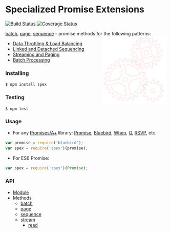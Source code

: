# Specialized Promise Extensions

[![Build Status](https://travis-ci.org/vitaly-t/spex.svg?branch=master)](https://travis-ci.org/vitaly-t/spex)
[![Coverage Status](https://coveralls.io/repos/vitaly-t/spex/badge.svg?branch=master)](https://coveralls.io/r/vitaly-t/spex?branch=master)

[batch], [page], [sequence] - promise methods for the following patterns:
<img src="docs/images/main.png" width="200px" height="210px" align="right" alt="main">
* [Data Throttling & Load Balancing](docs/concept/throttling.md)
* [Linked and Detached Sequencing](docs/concept/sequencing.md)
* [Streaming and Paging](docs/concept/streaming.md)
* [Batch Processing](docs/concept/batch.md)

### Installing

```
$ npm install spex
```

### Testing

```
$ npm test
```

### Usage

* For any [Promises/A+] library: [Promise], [Bluebird], [When], [Q], [RSVP], etc.
```javascript
var promise = require('bluebird');
var spex = require('spex')(promise);
```
* For ES6 Promise:
```javascript
var spex = require('spex')(Promise);
```

### API

* [Module]
* Methods
  - [batch] 
  - [page]
  - [sequence]
  - [stream]
    - [read]
  
[Module]:https://github.com/vitaly-t/spex/blob/master/docs/code/module.md
[stream]:https://github.com/vitaly-t/spex/blob/master/docs/stream.md
[batch]:https://github.com/vitaly-t/spex/blob/master/docs/code/batch.md
[page]:https://github.com/vitaly-t/spex/blob/master/docs/code/page.md
[sequence]:https://github.com/vitaly-t/spex/blob/master/docs/code/sequence.md
[read]:https://github.com/vitaly-t/spex/blob/master/docs/code/stream/read.md
[Promises/A+]:https://promisesaplus.com/
[Promise]:https://github.com/then/promise
[Bluebird]:https://github.com/petkaantonov/bluebird
[When]:https://github.com/cujojs/when
[Q]:https://github.com/kriskowal/q
[RSVP]:https://github.com/tildeio/rsvp.js

